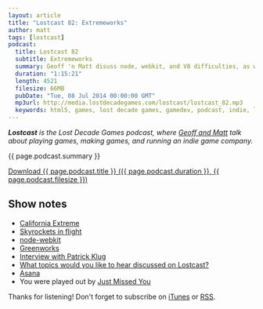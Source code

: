 ```yaml
---
layout: article
title: "Lostcast 82: Extremeworks"
author: matt
tags: [lostcast]
podcast:
  title: Lostcast 82
  subtitle: Extremeworks
  summary: Geoff 'n Matt disuss node, webkit, and V8 difficulties, as well as California Extreme and project management.
  duration: "1:15:21"
  length: 4521
  filesize: 66MB
  pubDate: "Tue, 08 Jul 2014 00:00:00 GMT"
  mp3url: http://media.lostdecadegames.com/lostcast/lostcast_82.mp3
  keywords: html5, games, lost decade games, gamedev, podcast, indie, lostcast
---
```

_**Lostcast** is the Lost Decade Games podcast, where [Geoff and Matt](/about/) talk about playing games, making games, and running an indie game company._

{{ page.podcast.summary }}

<a class="download-podcast" href="{{ page.podcast.mp3url }}">
	Download {{ page.podcast.title }} ({{ page.podcast.duration }}, {{ page.podcast.filesize }})
</a>

## Show notes

* [California Extreme](http://www.caextreme.org/)
* [Skyrockets in flight](/awl-skyrocket/)
* [node-webkit](https://github.com/rogerwang/node-webkit)
* [Greenworks](https://github.com/greenheartgames/greenworks)
* [Interview with Patrick Klug](/lostcast-69/)
* [What topics would you like to hear discussed on Lostcast?](http://forum.lostdecadegames.com/topic/224/what-topics-would-you-like-to-hear-discussed-on-lostcast)
* [Asana](https://asana.com/)
* You were played out by [Just Missed You](http://chiptuneswin.bandcamp.com/track/just-missed-you)

Thanks for listening! Don't forget to subscribe on [iTunes](http://itunes.apple.com/us/podcast/lostcast/id481950724) or [RSS](/lostcast.xml).
